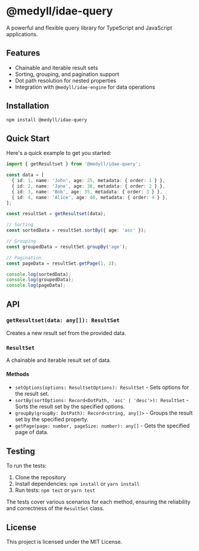# @medyll/idae-query

A powerful and flexible query library for TypeScript and JavaScript applications.

## Features

- Chainable and iterable result sets
- Sorting, grouping, and pagination support
- Dot path resolution for nested properties
- Integration with `@medyll/idae-engine` for data operations

## Installation

```bash
npm install @medyll/idae-query
```

## Quick Start

Here's a quick example to get you started:

```typescript
import { getResultset } from '@medyll/idae-query';

const data = [
  { id: 1, name: 'John', age: 25, metadata: { order: 1 } },
  { id: 2, name: 'Jane', age: 30, metadata: { order: 2 } },
  { id: 3, name: 'Bob', age: 35, metadata: { order: 3 } },
  { id: 4, name: 'Alice', age: 40, metadata: { order: 4 } },
];

const resultSet = getResultset(data);

// Sorting
const sortedData = resultSet.sortBy({ age: 'asc' });

// Grouping
const groupedData = resultSet.groupBy('age');

// Pagination
const pageData = resultSet.getPage(1, 2);

console.log(sortedData);
console.log(groupedData);
console.log(pageData);
```

## API

### `getResultset(data: any[]): ResultSet`

Creates a new result set from the provided data.

### `ResultSet`

A chainable and iterable result set of data.

#### Methods

- `setOptions(options: ResultsetOptions): ResultSet` - Sets options for the result set.
- `sortBy(sortOptions: Record<DotPath, 'asc' | 'desc'>): ResultSet` - Sorts the result set by the specified options.
- `groupBy(groupBy: DotPath): Record<string, any[]>` - Groups the result set by the specified property.
- `getPage(page: number, pageSize: number): any[]` - Gets the specified page of data.

## Testing

To run the tests:

1. Clone the repository
2. Install dependencies: `npm install` or `yarn install`
3. Run tests: `npm test` or `yarn test`

The tests cover various scenarios for each method, ensuring the reliability and correctness of the `ResultSet` class.

## License

This project is licensed under the MIT License.

